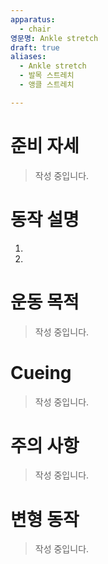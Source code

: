 ```yaml
---
apparatus:
  - chair
영문명: Ankle stretch
draft: true
aliases:
  - Ankle stretch
  - 발목 스트레치
  - 앵클 스트레치

---
```


# 준비 자세

> 작성 중입니다.

# 동작 설명

1.
2.

# 운동 목적

> 작성 중입니다.

# Cueing

> 작성 중입니다.

# 주의 사항

> 작성 중입니다.

# 변형 동작

> 작성 중입니다.
